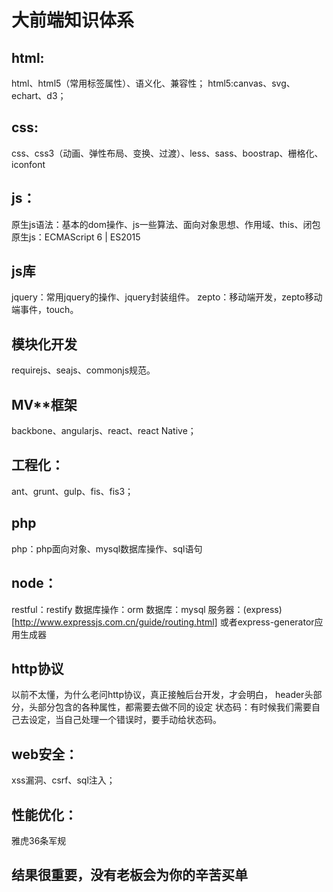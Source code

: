 # 大前端知识体系

## html:
html、html5（常用标签属性）、语义化、兼容性；
html5:canvas、svg、echart、d3；

## css:
css、css3（动画、弹性布局、变换、过渡）、less、sass、boostrap、栅格化、iconfont

## js：
原生js语法：基本的dom操作、js一些算法、面向对象思想、作用域、this、闭包
原生js：ECMAScript 6 | ES2015

## js库
jquery：常用jquery的操作、jquery封装组件。
zepto：移动端开发，zepto移动端事件，touch。

## 模块化开发
requirejs、seajs、commonjs规范。

## MV**框架
backbone、angularjs、react、react Native；

## 工程化：
ant、grunt、gulp、fis、fis3；

## php
php：php面向对象、mysql数据库操作、sql语句

## node：
restful：restify
数据库操作：orm
数据库：mysql 
服务器：(express)[http://www.expressjs.com.cn/guide/routing.html] 
或者express-generator应用生成器


## http协议
以前不太懂，为什么老问http协议，真正接触后台开发，才会明白，
header头部分，头部分包含的各种属性，都需要去做不同的设定
状态码：有时候我们需要自己去设定，当自己处理一个错误时，要手动给状态码。

## web安全：
xss漏洞、csrf、sql注入；

## 性能优化：
雅虎36条军规

## 结果很重要，没有老板会为你的辛苦买单
